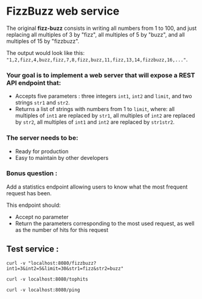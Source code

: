 # FizzBuzz web service

The original **fizz-buzz** consists in writing all numbers from 1 to 100, and just replacing all multiples of 3 by "fizz", all multiples of 5 by "buzz", and all multiples of 15 by "fizzbuzz". 

The output would look like this: `"1,2,fizz,4,buzz,fizz,7,8,fizz,buzz,11,fizz,13,14,fizzbuzz,16,..."`. 

### Your goal is to implement a web server that will expose a REST API endpoint that: 
- Accepts five parameters : three integers `int1`, `int2` and `limit`, and two strings `str1` and `str2`.
- Returns a list of strings with numbers from 1 to `limit`, where: all multiples of `int1` are replaced by `str1`, all multiples of `int2` are replaced by `str2`, all multiples of `int1` and `int2` are replaced by `str1str2`. 

### The server needs to be:
- Ready for production
- Easy to maintain by other developers 

### Bonus question : 
Add a statistics endpoint allowing users to know what the most frequent request has been. 

This endpoint should:
- Accept no parameter
- Return the parameters corresponding to the most used request, as well as the number of hits for this request



## Test service :

`curl -v "localhost:8080/fizzbuzz?int1=3&int2=5&limit=30&str1=fizz&str2=buzz"`

`curl -v localhost:8080/tophits`

`curl -v localhost:8080/ping`
